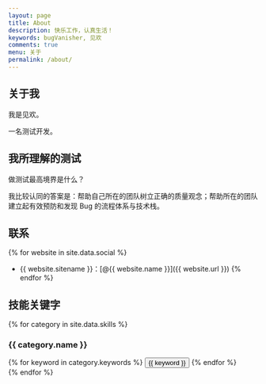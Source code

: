 ```yaml
---
layout: page
title: About
description: 快乐工作，认真生活！
keywords: bugVanisher, 见欢
comments: true
menu: 关于
permalink: /about/
---
```

## 关于我
我是见欢。

一名测试开发。

## 我所理解的测试

做测试最高境界是什么？

我比较认同的答案是：帮助自己所在的团队树立正确的质量观念；帮助所在的团队建立起有效预防和发现 Bug 的流程体系与技术栈。

## 联系

{% for website in site.data.social %}
* {{ website.sitename }}：[@{{ website.name }}]({{ website.url }})
{% endfor %}

## 技能关键字

{% for category in site.data.skills %}
### {{ category.name }}
<div class="btn-inline">
{% for keyword in category.keywords %}
<button class="btn btn-outline" type="button">{{ keyword }}</button>
{% endfor %}
</div>
{% endfor %}
